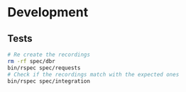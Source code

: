 # Development

## Tests

```sh
# Re create the recordings
rm -rf spec/dbr
bin/rspec spec/requests
# Check if the recordings match with the expected ones
bin/rspec spec/integration
```
